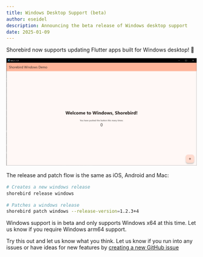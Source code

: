 ```yaml
---
title: Windows Desktop Support (beta)
author: eseidel
description: Announcing the beta release of Windows desktop support
date: 2025-01-09
---
```


Shorebird now supports updating Flutter apps built for Windows desktop! 🥳

![](../../assets/images/blog/windows-desktop/screenshot.png)

The release and patch flow is the same as iOS, Android and Mac:

```sh
# Creates a new windows release
shorebird release windows
```

```sh
# Patches a windows release
shorebird patch windows --release-version=1.2.3+4
```

Windows support is in beta and only supports Windows x64 at this time. Let us
know if you require Windows arm64 support.

Try this out and let us know what you think. Let us know if you run into any
issues or have ideas for new features by [creating a new GitHub
issue](https://github.com/shorebirdtech/shorebird/issues/new/choose)
